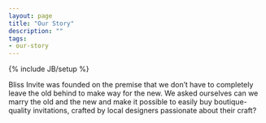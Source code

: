 ```yaml
---
layout: page
title: "Our Story"
description: ""
tags:
- our-story
---
```

{% include JB/setup %}

Bliss Invite was founded on the premise that we don’t have to completely leave the old behind to make way for the new. We asked ourselves can we marry the old and the new and make it possible to easily buy boutique-quality invitations, crafted by local designers passionate about their craft?

